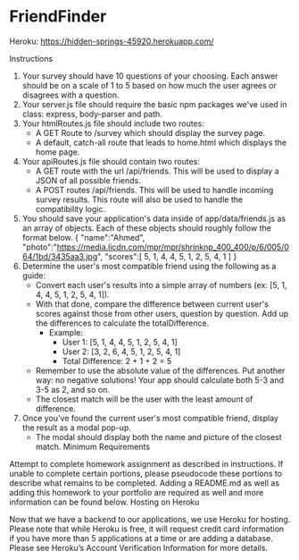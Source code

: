 # FriendFinder

Heroku: https://hidden-springs-45920.herokuapp.com/

Instructions

1. Your survey should have 10 questions of your choosing. Each answer should be on a scale of 1 to 5 based on how much the user agrees or disagrees with a question.
2. Your server.js file should require the basic npm packages we've used in class: express, body-parser and path.
3. Your htmlRoutes.js file should include two routes:
    * A GET Route to /survey which should display the survey page.
    * A default, catch-all route that leads to home.html which displays the home page.
4. Your apiRoutes.js file should contain two routes:
    * A GET route with the url /api/friends. This will be used to display a JSON of all possible friends.
    * A POST routes /api/friends. This will be used to handle incoming survey results. This route will also be used to handle the compatibility logic.
5. You should save your application's data inside of app/data/friends.js as an array of objects. Each of these objects should roughly follow the format below.
{
  "name":"Ahmed",
  "photo":"https://media.licdn.com/mpr/mpr/shrinknp_400_400/p/6/005/064/1bd/3435aa3.jpg",
  "scores":[
      5,
      1,
      4,
      4,
      5,
      1,
      2,
      5,
      4,
      1
    ]
}
6. Determine the user's most compatible friend using the following as a guide:
    * Convert each user's results into a simple array of numbers (ex: [5, 1, 4, 4, 5, 1, 2, 5, 4, 1]).
    * With that done, compare the difference between current user's scores against those from other users, question by question. Add up the differences to calculate the totalDifference.
        * Example:
            * User 1: [5, 1, 4, 4, 5, 1, 2, 5, 4, 1]
            * User 2: [3, 2, 6, 4, 5, 1, 2, 5, 4, 1]
            * Total Difference: 2 + 1 + 2 = 5
    * Remember to use the absolute value of the differences. Put another way: no negative solutions! Your app should calculate both 5-3 and 3-5 as 2, and so on.
    * The closest match will be the user with the least amount of difference.
7. Once you've found the current user's most compatible friend, display the result as a modal pop-up.
    * The modal should display both the name and picture of the closest match.
Minimum Requirements

Attempt to complete homework assignment as described in instructions. If unable to complete certain portions, please pseudocode these portions to describe what remains to be completed. Adding a README.md as well as adding this homework to your portfolio are required as well and more information can be found below.
Hosting on Heroku

Now that we have a backend to our applications, we use Heroku for hosting. Please note that while Heroku is free, it will request credit card information if you have more than 5 applications at a time or are adding a database.
Please see Heroku’s Account Verification Information for more details.

